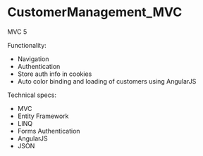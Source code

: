 # CustomerManagement_MVC
MVC 5

Functionality:
- Navigation
- Authentication
- Store auth info in cookies
- Auto color binding and loading of customers using AngularJS


Technical specs:
- MVC
- Entity Framework
- LINQ
- Forms Authentication
- AngularJS
- JSON
